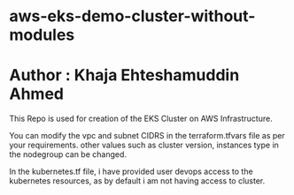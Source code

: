 # aws-eks-demo-cluster-without-modules

# Author : Khaja Ehteshamuddin Ahmed

This Repo is used for creation of the EKS Cluster on AWS Infrastructure. 


You can modify the vpc and subnet CIDRS in the terraform.tfvars file as per your requirements. other values such as cluster version, instances type in the nodegroup can be changed.


In the kubernetes.tf file, i have provided user devops access to the kubernetes resources, as by default i am not having access to cluster.


